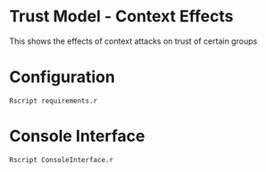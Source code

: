 # Trust Model - Context Effects
This shows the effects of context attacks on trust of certain groups

# Configuration
```
Rscript requirements.r
```

# Console Interface
```
Rscript ConsoleInterface.r
```
